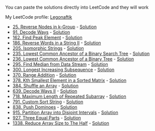 You can paste the solutions directly into LeetCode and they will work

My LeetCode profile: [Legonaftik](https://leetcode.com/Legonaftik)

* [25. Reverse Nodes in k-Group](https://leetcode.com/problems/reverse-nodes-in-k-group/) - [Solution](https://github.com/Legonaftik/LeetCode-Swift/blob/main/Solutions/25.swift)
* [91. Decode Ways](https://leetcode.com/problems/decode-ways/) - [Solution](https://github.com/Legonaftik/LeetCode-Swift/blob/main/Solutions/91.swift)
* [162. Find Peak Element](https://leetcode.com/problems/find-peak-element/) - [Solution](https://github.com/Legonaftik/LeetCode-Swift/blob/main/Solutions/162.swift)
* [186. Reverse Words in a String II](https://leetcode.com/problems/reverse-words-in-a-string-ii/) - [Solution](https://github.com/Legonaftik/LeetCode-Swift/blob/main/Solutions/186.swift)
* [205. Isomorphic Strings](https://leetcode.com/problems/isomorphic-strings/) - [Solution](https://github.com/Legonaftik/LeetCode-Swift/blob/main/Solutions/205.swift)
* [235. Lowest Common Ancestor of a Binary Search Tree](https://leetcode.com/problems/lowest-common-ancestor-of-a-binary-search-tree/) - [Solution](https://github.com/Legonaftik/LeetCode-Swift/blob/main/Solutions/235.swift)
* [236. Lowest Common Ancestor of a Binary Tree](https://leetcode.com/problems/lowest-common-ancestor-of-a-binary-tree/) - [Solution](https://github.com/Legonaftik/LeetCode-Swift/blob/main/Solutions/236.swift)
* [295. Find Median from Data Stream](https://leetcode.com/problems/find-median-from-data-stream/) - [Solution](https://github.com/Legonaftik/LeetCode-Swift/blob/main/Solutions/295.swift)
* [300. Longest Increasing Subsequence](https://leetcode.com/problems/longest-increasing-subsequence/) - [Solution](https://github.com/Legonaftik/LeetCode-Swift/blob/main/Solutions/300.swift)
* [370. Range Addition](https://leetcode.com/problems/range-addition/) - [Solution](https://github.com/Legonaftik/LeetCode-Swift/blob/main/Solutions/370.swift)
* [378. Kth Smallest Element in a Sorted Matrix](https://leetcode.com/problems/kth-smallest-element-in-a-sorted-matrix/) - [Solution](https://github.com/Legonaftik/LeetCode-Swift/blob/main/Solutions/378.swift)
* [384. Shuffle an Array](https://leetcode.com/problems/shuffle-an-array/) - [Solution](https://github.com/Legonaftik/LeetCode-Swift/blob/main/Solutions/384.swift)
* [639. Decode Ways II](https://leetcode.com/problems/decode-ways-ii/) - [Solution](https://github.com/Legonaftik/LeetCode-Swift/blob/main/Solutions/639.swift)
* [718. Maximum Length of Repeated Subarray](https://leetcode.com/problems/maximum-length-of-repeated-subarray/) - [Solution](https://github.com/Legonaftik/LeetCode-Swift/blob/main/Solutions/718.swift)
* [791. Custom Sort String](https://leetcode.com/problems/custom-sort-string/) - [Solution](https://github.com/Legonaftik/LeetCode-Swift/blob/main/Solutions/791.swift)
* [838. Push Dominoes](https://leetcode.com/problems/push-dominoes/) - [Solution](https://github.com/Legonaftik/LeetCode-Swift/blob/main/Solutions/838.swift)
* [915. Partition Array into Disjoint Intervals](https://leetcode.com/problems/partition-array-into-disjoint-intervals/) - [Solution](https://github.com/Legonaftik/LeetCode-Swift/blob/main/Solutions/915.swift)
* [927. Three Equal Parts](https://leetcode.com/problems/three-equal-parts/) - [Solution](https://github.com/Legonaftik/LeetCode-Swift/blob/main/Solutions/927.swift)
* [1338. Reduce Array Size to The Half](https://leetcode.com/problems/reduce-array-size-to-the-half/) - [Solution](https://github.com/Legonaftik/LeetCode-Swift/blob/main/Solutions/1338.swift)